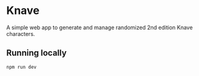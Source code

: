 # Knave

A simple web app to generate and manage randomized 2nd edition Knave characters.

## Running locally

```sh
npm run dev
```
